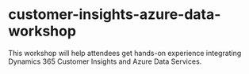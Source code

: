 # customer-insights-azure-data-workshop
This workshop will help attendees get hands-on experience integrating Dynamics 365 Customer Insights and Azure Data Services.
